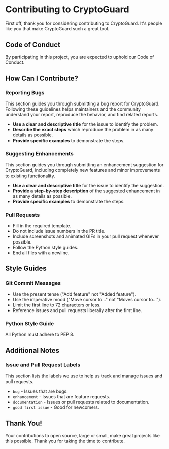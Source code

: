 # Contributing to CryptoGuard

First off, thank you for considering contributing to CryptoGuard. It's people like you that make CryptoGuard such a great tool.

## Code of Conduct

By participating in this project, you are expected to uphold our Code of Conduct.

## How Can I Contribute?

### Reporting Bugs

This section guides you through submitting a bug report for CryptoGuard. Following these guidelines helps maintainers and the community understand your report, reproduce the behavior, and find related reports.

- **Use a clear and descriptive title** for the issue to identify the problem.
- **Describe the exact steps** which reproduce the problem in as many details as possible.
- **Provide specific examples** to demonstrate the steps.

### Suggesting Enhancements

This section guides you through submitting an enhancement suggestion for CryptoGuard, including completely new features and minor improvements to existing functionality.

- **Use a clear and descriptive title** for the issue to identify the suggestion.
- **Provide a step-by-step description** of the suggested enhancement in as many details as possible.
- **Provide specific examples** to demonstrate the steps.

### Pull Requests

- Fill in the required template.
- Do not include issue numbers in the PR title.
- Include screenshots and animated GIFs in your pull request whenever possible.
- Follow the Python style guides.
- End all files with a newline.

## Style Guides

### Git Commit Messages

- Use the present tense ("Add feature" not "Added feature").
- Use the imperative mood ("Move cursor to..." not "Moves cursor to...").
- Limit the first line to 72 characters or less.
- Reference issues and pull requests liberally after the first line.

### Python Style Guide

All Python must adhere to PEP 8.

## Additional Notes

### Issue and Pull Request Labels

This section lists the labels we use to help us track and manage issues and pull requests.

- `bug` - Issues that are bugs.
- `enhancement` - Issues that are feature requests.
- `documentation` - Issues or pull requests related to documentation.
- `good first issue` - Good for newcomers.

## Thank You!

Your contributions to open source, large or small, make great projects like this possible. Thank you for taking the time to contribute.

